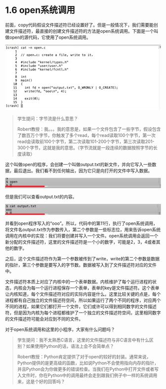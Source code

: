 # 1.6 open系统调用

前面，copy代码假设文件描述符已经设置好了。但是一般情况下，我们需要能创建文件描述符，最直接的创建文件描述符的方法是open系统调用。下面是一个叫做open的源代码，它使用了open系统调用。

![](<../gitbook/assets/image (194).png>)

> 学生提问：字节流是什么意思？
>
> Robert教授：我。。。我的意思是，如果一个文件包含了一些字节，假设包含了数百万个字节，你触发了多个read，每个read读取100个字节，第一次read会读取前100个字节，第二次读取101-200个字节，第三次读取201-300个字节，这就是我的意思。（字节流就是一段连续的数据按照字节的长度读取）

这个叫做open的程序，会创建一个叫做output.txt的新文件，并向它写入一些数据，最后退出。我们看不到任何输出，因为它只是向打开的文件中写入数据。

![](<../gitbook/assets/image (228).png>)

但是我们可以查看output.txt的内容。

![](<../gitbook/assets/image (322).png>)

并看到open程序写入的“ooo”。所以，代码中的第11行，执行了open系统调用，将文件名output.txt作为参数传入，第二个参数是一些标志位，用来告诉open系统调用在内核中的实现：我们将要创建并写入一个文件。open系统调用会返回一个新分配的文件描述符，这里的文件描述符是一个小的数字，可能是2，3，4或者其他的数字。

之后，这个文件描述符作为第一个参数被传到了write，write的第二个参数是数据的指针，第三个参数是要写入的字节数。数据被写入到了文件描述符对应的文件中。

文件描述符本质上对应了内核中的一个表单数据。内核维护了每个运行进程的状态，内核会为每一个运行进程保存一个表单，表单的key是文件描述符。这个表单让内核知道，每个文件描述符对应的实际内容是什么。这里比较关键的点是，每个进程都有自己独立的文件描述符空间，所以如果运行了两个不同的程序，对应两个不同的进程，如果它们都打开一个文件，它们或许可以得到相同数字的文件描述符，但是因为内核为每个进程都维护了一个独立的文件描述符空间，这里相同数字的文件描述符可能会对应到不同的文件。

对于open系统调用和这里的小程序，大家有什么问题吗？

> 学生提问：我不太熟悉C语言，这里的文件描述符与非C语言中有什么区别？如果使用Python的话，语法上会不会简单点？
>
> Robert教授：Python肯定提供了对于open的较好的封装。通常来说，Python提供的是更高级的函数，比如说Python不会使用指向内存的指针，并且Python会为你做更多的错误检查。当我们在Python中打开文件或者写入文件时，你在Python中的调用最终会走到跟我们例子中一样的系统调用来，这是个好的回答吗？
